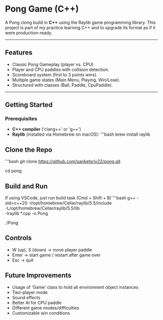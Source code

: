 # Pong Game (C++)

A Pong clong build in **C++** using the Raylib game programming library.
This project is part of my practice learning C++ and to upgrade its format as if it were production-ready.

___

## Features
- Classic Pong Gameplay (player vs. CPU)
- Player and CPU paddles with collision detection.
- Scoreboard system (first to 3 points wins).
- Multiple game states (Main Menu, Playing, Win/Lose).
- Structured with classes (Ball, Paddle, CpuPaddle).

---

## Getting Started

### Prerequisites
- **C++ compiler** ('clang++' or 'g++')
- **Raylib** (installed via Homebrew on macOS):
  '''bash
  brew install raylib

## Clone the Repo
'''bash
git clone https://github.com/sanketsriv22/pong.git

cd pong

## Build and Run
If using VSCode, just run build task (Cmd + Shift + B)
'''bash
g++ -std=c++20 -I/opt/homebrew/Cellar/raylib/5.5/include \
    -L/opt/homebrew/Cellar/raylib/5.5/lib \
    -lraylib *.cpp -o Pong

./Pong

## Controls
- W (up), S (down) -> move player paddle
- Enter -> start game / restart after game over
- Esc -> quit

## Future Improvements
- Usage of 'Game' class to hold all environment object instances
- Two-player mode
- Sound effects
- Better AI for CPU paddle
- Different game modes/difficulties
- Customizable win conditions
